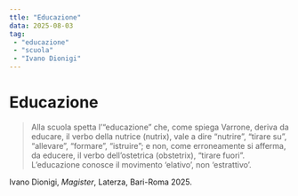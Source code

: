 ```yaml
---
ttle: "Educazione"
data: 2025-08-03
tag:
 - "educazione"
 - "scuola"
 - "Ivano Dionigi"
---
```


# Educazione

>Alla scuola spetta l’“educazione” che, come spiega Varrone, deriva da educare, il verbo della nutrice (nutrix), vale a dire “nutrire”, “tirare su”, “allevare”, “formare”, “istruire”; e non, come erroneamente si afferma, da educere, il verbo dell’ostetrica (obstetrix), “tirare fuori”. L’educazione conosce il movimento ‘elativo’, non ‘estrattivo’.

Ivano Dionigi, *Magister*, Laterza, Bari-Roma 2025.
